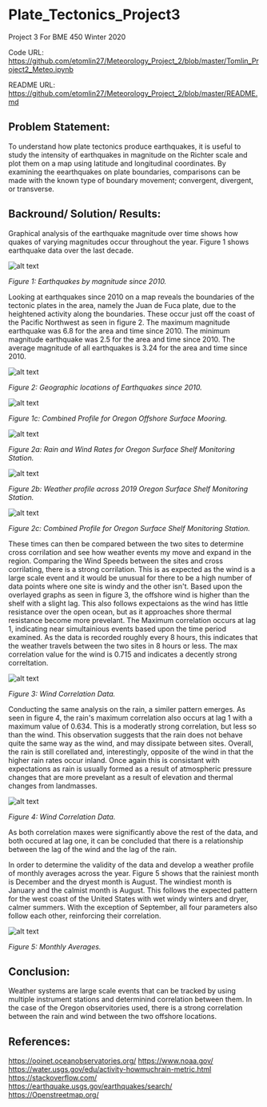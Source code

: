 # Plate_Tectonics_Project3
Project 3 For BME 450 Winter 2020

Code URL: https://github.com/etomlin27/Meteorology_Project_2/blob/master/Tomlin_Project2_Meteo.ipynb

README URL: https://github.com/etomlin27/Meteorology_Project_2/blob/master/README.md

## Problem Statement:

To understand how plate tectonics produce earthquakes, it is useful to study the intensity of earthquakes in magnitude on the Richter scale and plot them on a map using latitude and longitudinal coordinates. By examining the eearthquakes on plate boundaries, comparisons can be made with the known type of boundary movement; convergent, divergent, or transverse.

## Backround/ Solution/ Results:

Graphical analysis of the earthquake magnitude over time shows how quakes of varying magnitudes occur throughout the year. Figure 1 shows earthquake data over the last decade.

![alt text](https://github.com/etomlin27/Plate_Tectonics_Project3/blob/master/Magtime.png)

*Figure 1: Earthquakes by magnitude since 2010.*

Looking at earthquakes since 2010 on a map reveals the boundaries of the tectonic plates in the area, namely the Juan de Fuca plate, due to the heightened activity along the boundaries. These occur just off the coast of the Pacific Northwest as seen in figure 2. The maximum magnitude earthquake was  6.8  for the area and time since 2010. The minimum magnitude earthquake was  2.5  for the area and time since 2010. The average magnitude of all earthquakes is  3.24  for the area and time since 2010.

![alt text](https://github.com/etomlin27/Plate_Tectonics_Project3/blob/master/Bigplot.png)

*Figure 2: Geographic locations of Earthquakes since 2010.*

![alt text](https://github.com/etomlin27/Meteorology_Project_2/blob/master/Combined_OS.png)

*Figure 1c: Combined Profile for Oregon Offshore Surface Mooring.*

![alt text](https://github.com/etomlin27/Meteorology_Project_2/blob/master/Rain_and_Wind_SS.png)

*Figure 2a: Rain and Wind Rates for Oregon Surface Shelf Monitoring Station.*

![alt text](https://github.com/etomlin27/Meteorology_Project_2/blob/master/Weather_Stripes_SS.png)

*Figure 2b: Weather profile across 2019 Oregon Surface Shelf Monitoring Station.*

![alt text](https://github.com/etomlin27/Meteorology_Project_2/blob/master/Combined_SS.png)

*Figure 2c: Combined Profile for Oregon Surface Shelf Monitoring Station.*

These times can then be compared between the two sites to determine cross corrilation and see how weather events my move and expand in the region. Comparing the Wind Speeds between the sites and cross corrilating, there is a strong corrilation. This is as expected as the wind is a large scale event and it would be unusual for there to be a high number of data points where one site is windy and the other isn't. Based upon the overlayed graphs as seen in figure 3, the offshore wind is higher than the shelf with a slight lag. This also follows expectaions as the wind has little resistance over the open ocean, but as it approaches shore thermal resistance become more prevelant. The Maximum correlation occurs at lag 1, indicating near simultainious events based upon the time period examined. As the data is recorded roughly every 8 hours, this indicates that the weather travels between the two sites in 8 hours or less. The max correlation value for the wind is 0.715 and indicates a decently strong correltation.

![alt text](https://github.com/etomlin27/Meteorology_Project_2/blob/master/Wind_Correlation.png)

*Figure 3: Wind Correlation Data.*

Conducting the same analysis on the rain, a similer pattern emerges. As seen in figure 4, the rain's maximum correlation also occurs at lag 1 with a maximum value of 0.634. This is a moderatly strong correlation, but less so than the wind. This observation suggests that the rain does not behave quite the same way as the wind, and may dissipate between sites. Overall, the rain is still corellated and, interestingly, opposite of the wind in that the higher rain rates occur inland. Once again this is consistant with expectations as rain is usually formed as a result of atmospheric pressure changes that are more prevelant as a result of elevation and thermal changes from landmasses.

![alt text](https://github.com/etomlin27/Meteorology_Project_2/blob/master/Rain_Correlation.png)

*Figure 4: Wind Correlation Data.*

As both correlation maxes were significantly above the rest of the data, and both occured at lag one, it can be concluded that there is a relationship between the lag of the wind and the lag of the rain.

In order to determine the validity of the data and develop a weather profile of monthly averages across the year. Figure 5 shows that the rainiest month is December and the dryest month is August. The windiest month is January and the calmist month is August. This follows the expected pattern for the west coast of the United States with wet windy winters and dryer, calmer summers. With the exception of September, all four parameters also follow each other, reinforcing their correlation.

![alt text](https://github.com/etomlin27/Meteorology_Project_2/blob/master/Monthly_Averages.png)

*Figure 5: Monthly Averages.*

## Conclusion:

Weather systems are large scale events that can be tracked by using multiple instrument stations and determinind correlation between them. In the case of the Oregon observitories used, there is a strong correlation between the rain and wind between the two offshore locations.

## References:

https://ooinet.oceanobservatories.org/
https://www.noaa.gov/
https://water.usgs.gov/edu/activity-howmuchrain-metric.html
https://stackoverflow.com/
https://earthquake.usgs.gov/earthquakes/search/
https://Openstreetmap.org/
